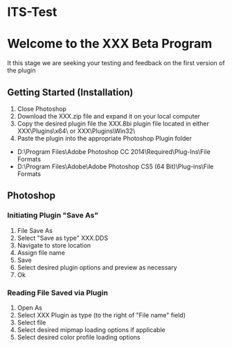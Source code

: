 # ITS-Test
# Welcome to the XXX Beta Program
It this stage we are seeking your testing and feedback on the first version of the plugin

## Getting Started (Installation)
1. Close Photoshop
2. Download the XXX.zip file and expand it on your local computer
3. Copy the desired plugin file the XXX.8bi plugin file located in either XXX\Plugins\x64\ or XXX\Plugins\Win32\
4. Paste the plugin into the appropriate Photoshop Plugin folder
* D:\Program Files\Adobe Photoshop CC 2014\Required\Plug-Ins\File Formats
* D:\Program Files\Adobe\Adobe Photoshop CS5 (64 Bit)\Plug-ins\File Formats

## Photoshop
### Initiating Plugin "Save As"
1. File Save As
2. Select "Save as type" XXX.DDS
2. Navigate to store location
3. Assign file name 
4. Save
5. Select desired plugin options and preview as necessary
6. Ok

### Reading File Saved via Plugin
1. Open As
2. Select XXX Plugin as type (to the right of "File name" field)
3. Select file
4. Select desired mipmap loading options if applicable
5. Select desired color profile loading options
